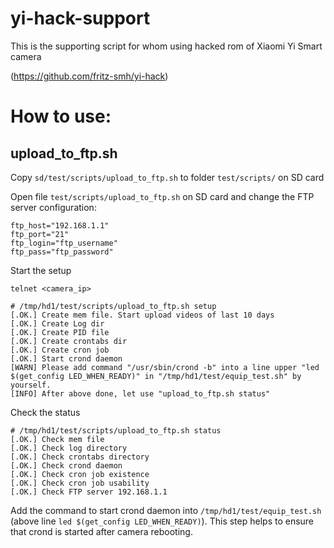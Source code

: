 # yi-hack-support
This is the supporting script for whom using hacked rom of Xiaomi Yi Smart camera

(https://github.com/fritz-smh/yi-hack)

# How to use:
## upload_to_ftp.sh

Copy `sd/test/scripts/upload_to_ftp.sh` to folder `test/scripts/` on SD card

Open file `test/scripts/upload_to_ftp.sh` on SD card and change the FTP server configuration:
```ftp_dir="/path/to/folder/on/ftp"
ftp_host="192.168.1.1"
ftp_port="21"
ftp_login="ftp_username"
ftp_pass="ftp_password"
```

Start the setup

```
telnet <camera_ip>

# /tmp/hd1/test/scripts/upload_to_ftp.sh setup
[.OK.] Create mem file. Start upload videos of last 10 days
[.OK.] Create Log dir
[.OK.] Create PID file
[.OK.] Create crontabs dir
[.OK.] Create cron job
[.OK.] Start crond daemon
[WARN] Please add command "/usr/sbin/crond -b" into a line upper "led $(get_config LED_WHEN_READY)" in "/tmp/hd1/test/equip_test.sh" by yourself.
[INFO] After above done, let use "upload_to_ftp.sh status"
```

Check the status
```
# /tmp/hd1/test/scripts/upload_to_ftp.sh status
[.OK.] Check mem file
[.OK.] Check log directory
[.OK.] Check crontabs directory
[.OK.] Check crond daemon
[.OK.] Check cron job existence
[.OK.] Check cron job usability
[.OK.] Check FTP server 192.168.1.1
```

Add the command to start crond daemon into `/tmp/hd1/test/equip_test.sh` (above line `led $(get_config LED_WHEN_READY)`). This step helps to ensure that crond is started after camera rebooting.
